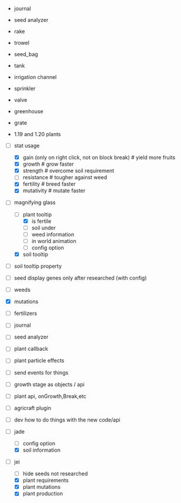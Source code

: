 - journal
- seed analyzer
- rake
- trowel
- seed_bag

- tank
- irrigation channel
- sprinkler
- valve
- greenhouse
- grate

- 1.19 and 1.20 plants

- [ ] stat usage
  -[x] gain (only on right click, not on block break)  # yield more fruits
  -[x] growth  # grow faster
  -[x] strength  # overcome soil requirement
  -[ ] resistance  # tougher against weed
  -[x] fertility  # breed faster
  -[x] mutativity  # mutate faster

- [ ] magnifying glass
  -[ ] plant tooltip
    -[x] is fertile
    -[ ] soil under
    -[ ] weed information
    -[ ] in world animation
    -[ ] config option
  -[x] soil tooltip

- [ ] soil tooltip property
- [ ] seed display genes only after researched (with config)
- [ ] weeds
- [x] mutations
- [ ] fertilizers
- [ ] journal
- [ ] seed analyzer
- [ ] plant callback
- [ ] plant particle effects

-[ ] send events for things
-[ ] growth stage as objects / api
-[ ] plant api, onGrowth,Break,etc
-[ ] agricraft plugin
-[ ] dev how to do things with the new code/api

-[ ] jade
  -[ ] config option
  -[x] soil information

-[ ] jei
  -[ ] hide seeds not researched
  -[x] plant requirements
  -[x] plant mutations
  -[x] plant production
